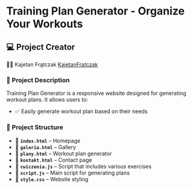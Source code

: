 # Training Plan Generator - Organize Your Workouts  

## :computer: Project Creator  

:man_technologist: Kajetan Frątczak [KajetanFratczak](https://github.com/KajetanFratczak)  

### :pushpin: Project Description  
Training Plan Generator is a responsive website designed for generating workout plans. 
It allows users to:  
- :white_check_mark: Easily generate workout plan based on their needs 

### :file_folder: Project Structure  

- :page_facing_up: **`index.html`** – Homepage  
- :page_facing_up: **`galeria.html`** – Gallery
- :page_facing_up: **`plany.html`** – Workout plan generator  
- :page_facing_up: **`kontakt.html`** – Contact page  
- :scroll: **`cwiczenia.js`** – Script that includes various exercises  
- :scroll: **`script.js`** – Main script for generating plans 
- :art: **`style.css`** – Website styling  
